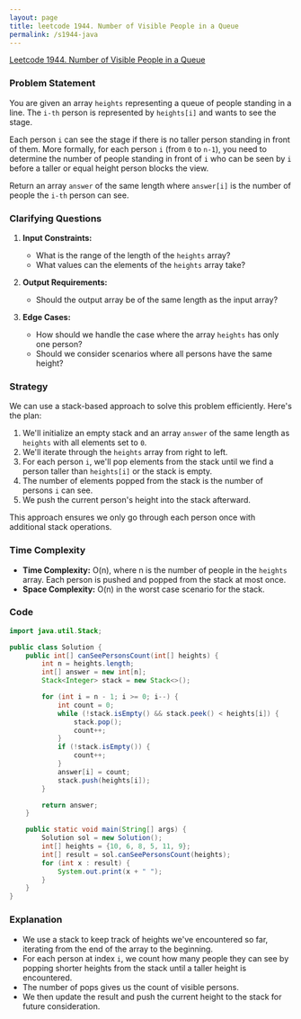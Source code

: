 ```yaml
---
layout: page
title: leetcode 1944. Number of Visible People in a Queue
permalink: /s1944-java
---
```

[Leetcode 1944. Number of Visible People in a Queue](https://algoadvance.github.io/algoadvance/l1944)
### Problem Statement

You are given an array `heights` representing a queue of people standing in a line. The `i-th` person is represented by `heights[i]` and wants to see the stage.

Each person `i` can see the stage if there is no taller person standing in front of them. More formally, for each person `i` (from `0` to `n-1`), you need to determine the number of people standing in front of `i` who can be seen by `i` before a taller or equal height person blocks the view.

Return an array `answer` of the same length where `answer[i]` is the number of people the `i-th` person can see.

### Clarifying Questions

1. **Input Constraints:**
   - What is the range of the length of the `heights` array?
   - What values can the elements of the `heights` array take?

2. **Output Requirements:**
   - Should the output array be of the same length as the input array?

3. **Edge Cases:**
   - How should we handle the case where the array `heights` has only one person?
   - Should we consider scenarios where all persons have the same height?

### Strategy

We can use a stack-based approach to solve this problem efficiently. Here's the plan:

1. We'll initialize an empty stack and an array `answer` of the same length as `heights` with all elements set to `0`.
2. We'll iterate through the `heights` array from right to left.
3. For each person `i`, we'll pop elements from the stack until we find a person taller than `heights[i]` or the stack is empty.
4. The number of elements popped from the stack is the number of persons `i` can see.
5. We push the current person's height into the stack afterward.

This approach ensures we only go through each person once with additional stack operations.

### Time Complexity

- **Time Complexity:** O(n), where n is the number of people in the `heights` array. Each person is pushed and popped from the stack at most once.
- **Space Complexity:** O(n) in the worst case scenario for the stack.

### Code

```java
import java.util.Stack;

public class Solution {
    public int[] canSeePersonsCount(int[] heights) {
        int n = heights.length;
        int[] answer = new int[n];
        Stack<Integer> stack = new Stack<>();

        for (int i = n - 1; i >= 0; i--) {
            int count = 0;
            while (!stack.isEmpty() && stack.peek() < heights[i]) {
                stack.pop();
                count++;
            }
            if (!stack.isEmpty()) {
                count++;
            }
            answer[i] = count;
            stack.push(heights[i]);
        }

        return answer;
    }

    public static void main(String[] args) {
        Solution sol = new Solution();
        int[] heights = {10, 6, 8, 5, 11, 9};
        int[] result = sol.canSeePersonsCount(heights);
        for (int x : result) {
            System.out.print(x + " ");
        }
    }
}
```

### Explanation

- We use a stack to keep track of heights we've encountered so far, iterating from the end of the array to the beginning.
- For each person at index `i`, we count how many people they can see by popping shorter heights from the stack until a taller height is encountered.
- The number of pops gives us the count of visible persons.
- We then update the result and push the current height to the stack for future consideration.